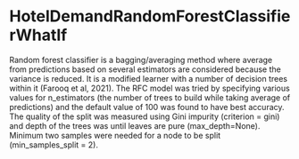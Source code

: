 # HotelDemandRandomForestClassifierWhatIf
Random forest classifier is a bagging/averaging method where average from predictions based on several estimators are considered because the variance is reduced. It is a modified learner with a number of decision trees within it (Farooq et al, 2021). The RFC model was tried by specifying various values for n_estimators (the number of trees to build while taking average of predictions) and the default value of 100 was found to have best accuracy. The quality of the split was measured using Gini impurity (criterion = gini) and depth of the trees was until leaves are pure (max_depth=None). Minimum two samples were needed for a node to be split (min_samples_split = 2). 
